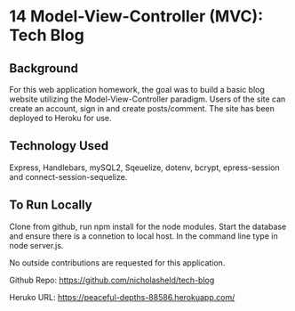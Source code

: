 # 14 Model-View-Controller (MVC): Tech Blog

## Background

For this web application homework, the goal was to build a basic blog website utilizing the Model-View-Controller paradigm. Users of the site can create an account, sign in and create posts/comment. The site has been deployed to Heroku for use.

## Technology Used
Express, Handlebars, mySQL2, Sqeuelize, dotenv, bcrypt, epress-session and connect-session-sequelize.

## To Run Locally 
Clone from github, run npm install for the node modules. Start the database and ensure there is a connetion to local host. In the command line type in node server.js.

No outside contributions are requested for this application.

Github Repo: https://github.com/nicholasheld/tech-blog

Heruko URL: https://peaceful-depths-88586.herokuapp.com/

